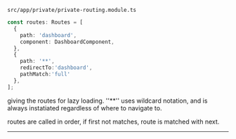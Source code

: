 `src/app/private/private-routing.module.ts`

```ts
const routes: Routes = [
  {
    path: 'dashboard',
    component: DashboardComponent,
  },
  {
    path: '**',
    redirectTo:'dashboard',
    pathMatch:'full'
  },
];
```

giving the routes for lazy loading. ''**'' uses wildcard notation, and is always instatiated regardless of where to navigate to.

routes are called in order, if first not matches, route is matched with next.

---


